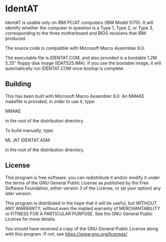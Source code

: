 # IdentAT

IdentAT is usable only on IBM PC/AT computers (IBM Model 5170).
It will identify whether the computer in question is a Type 1, Type 2, or Type 3,
corresponding to the three motherboard and BIOS revisions that IBM produced.

The source code is compatible with Microsoft Macro Assembler 6.0.

The executable file is IDENTAT.COM, and also provided is a bootable 1.2M 5.25" floppy disk image (IDAT525.IMA). If you use the bootable image, it will automatically run IDENTAT.COM once bootup is complete.

## Building

This has been built with Microsoft Macro Assembler 6.0. An NMAKE makefile is provided; in order to use it, type:

NMAKE

in the root of the distribution directory.

To build manually, type:

ML /AT IDENTAT.ASM

in the root of the distribution directory.

## License

This program is free software: you can redistribute it and/or modify
it under the terms of the GNU General Public License as published by
the Free Software Foundation, either version 3 of the License, or
(at your option) any later version.

This program is distributed in the hope that it will be useful,
but WITHOUT ANY WARRANTY; without even the implied warranty of
MERCHANTABILITY or FITNESS FOR A PARTICULAR PURPOSE.  See the
GNU General Public License for more details.

You should have received a copy of the GNU General Public License
along with this program.  If not, see <https://www.gnu.org/licenses/>